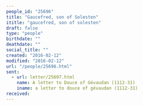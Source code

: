 ```yaml
---
people_id: "25696"
title: "Gaucefred, son of Solesten"
ititle: "gaucefred, son of solesten"
draft: false
type: "people"
birthdate: ""
deathdate: ""
social_title: ""
created: "2016-02-12"
modified: "2016-02-12"
url: "/people/25696.html"
sent:
  - url: letter/25697.html
    name: A letter to Douce of Gévaudan (1112-31)
    iname: a letter to douce of gévaudan (1112-31)
received:
---
```

